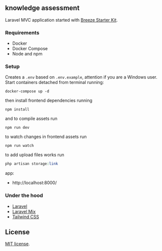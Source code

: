 ## knowledge assessment
Laravel MVC application started with [Breeze Starter Kit](https://github.com/laravel/breeze).
### Requirements

- Docker
- Docker Compose
- Node and npm

### Setup

Creates a ``.env`` based on ``.env.example``, attention if you are a Windows user.
Start containers detached from terminal running: 
```shell script
docker-compose up -d
```

then install frontend dependencies running
```shell script
npm install
```

and to compile assets run
```shell script
npm run dev
```

to watch changes in frontend assets run
```shell script
npm run watch
```

to add upload files works run
```php 
php artisan storage:link
```


app:
- http://localhost:8000/


### Under the hood
- [Laravel](https://laravel.com/)
- [Laravel Mix](https://laravel.com/docs/8.x/mix)
- [Tailwind CSS](https://tailwindcss.com/)
## License

[MIT license](https://opensource.org/licenses/MIT).

